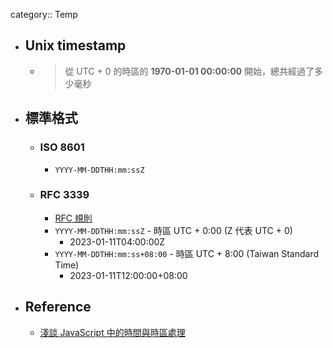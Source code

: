 category:: Temp

- ## Unix timestamp
	- > 從 UTC + 0 的時區的 **1970-01-01 00:00:00** 開始，總共經過了多少毫秒
- ## 標準格式
	- ### ISO 8601
		- `YYYY-MM-DDTHH:mm:ssZ`
	- ### RFC 3339
		- [RFC 規則](https://www.rfc-editor.org/rfc/rfc3339#section-5.6)
		- `YYYY-MM-DDTHH:mm:ssZ` - 時區 UTC + 0:00 (Z 代表 UTC + 0)
			- 2023-01-11T04:00:00Z
		- `YYYY-MM-DDTHH:mm:ss+08:00` - 時區 UTC + 8:00 (Taiwan Standard Time)
			- 2023-01-11T12:00:00+08:00
- ## Reference
	- [淺談 JavaScript 中的時間與時區處理](https://blog.techbridge.cc/2020/12/26/javascript-date-time-and-timezone/)
